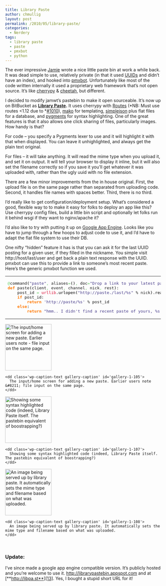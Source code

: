 ```yaml
---
title: Library Paste
author: chmullig
layout: post
permalink: /2010/05/library-paste/
categories:
  - Nerdery
tags:
  - library paste
  - paste
  - pmxbot
  - python
---
```

The ever impressive [Jamie][1] wrote a nice little paste bin at work a while back. It was dead simple to use, relatively private (in that it used [UUIDs][2] and didn&#8217;t have an index), and hooked into [pmxbot][3]. Unfortunately like most of the code written internally it used a proprietary web framework that&#8217;s not open source. It&#8217;s like [cherrypy][4] & [cheetah][5], but different.

I decided to modify jamwt&#8217;s pastebin to make it open sourceable. It&#8217;s now up on BitBucket as **[Library Paste][6].** It uses cherrypy with [Routes][7] (*NB: Must use routes <1.12 due to *[#1010][8]), [mako][9] for templating, [simplejson][10] plus flat files for a database, and [pygments][11] for syntax highlighting. One of the great features is that it also allows one click sharing of files, particularly images. How handy is that?

For code &#8211; you specify a Pygments lexer to use and it will highlight it with that when displayed. You can leave it unhighlighted, and always get the plain text original.

For files &#8211; it will take anything. It will read the mime type when you upload it, and set it on output. It will tell your browser to display it inline, but it will also set the filename correctly so if you save it you&#8217;ll get whatever it was uploaded with, rather than the ugly uuid with no file extension.

There are a few minor improvements from the in house original. First, the upload file is on the same page rather than separated from uploading code. Second, it handles file names with spaces better. Third, there is no third.

I&#8217;d really like to get configuration/deployment setup. What&#8217;s considered a good, flexible way to to make it easy for folks to deploy an app like this? Use cherrypy config files, build a little bin script and optionally let folks run it behind wsgi if they want to nginx/apache it?

I&#8217;d also like to try with putting it up on [Google App Engine][12]. Looks like you have to jump through a few hoops to adjust code to use it, and I&#8217;d have to adapt the flat file system to use their DB.

One nifty &#8220;hidden&#8221; feature it has is that you can ask it for the last UUID posting for a given user, if they filled in the nickname. You simple visit http://host/last/user and get back a plain text response with the UUID. pmxbot can use this to provide a link to someone&#8217;s most recent paste. Here&#8217;s the generic pmxbot function we used.

<div class="wp_syntax">
  <table>
    <tr>
      <td class="code">
        <pre class="python" style="font-family:monospace;"><span style="color: #66cc66;">@</span>command<span style="color: black;">&#40;</span><span style="color: #483d8b;">"paste"</span><span style="color: #66cc66;">,</span> aliases<span style="color: #66cc66;">=</span><span style="color: black;">&#40;</span><span style="color: black;">&#41;</span><span style="color: #66cc66;">,</span> doc<span style="color: #66cc66;">=</span><span style="color: #483d8b;">"Drop a link to your latest paste on paste"</span><span style="color: black;">&#41;</span>
<span style="color: #ff7700;font-weight:bold;">def</span> paste<span style="color: black;">&#40;</span>client<span style="color: #66cc66;">,</span> event<span style="color: #66cc66;">,</span> channel<span style="color: #66cc66;">,</span> nick<span style="color: #66cc66;">,</span> rest<span style="color: black;">&#41;</span>:
    post_id <span style="color: #66cc66;">=</span> <span style="color: #dc143c;">urllib</span>.<span style="color: black;">urlopen</span><span style="color: black;">&#40;</span><span style="color: #483d8b;">"http://paste./last/%s"</span> % nick<span style="color: black;">&#41;</span>.<span style="color: black;">read</span><span style="color: black;">&#40;</span><span style="color: black;">&#41;</span>
    <span style="color: #ff7700;font-weight:bold;">if</span> post_id:
        <span style="color: #ff7700;font-weight:bold;">return</span> <span style="color: #483d8b;">'http://paste/%s'</span> % post_id
    <span style="color: #ff7700;font-weight:bold;">else</span>:
        <span style="color: #ff7700;font-weight:bold;">return</span> <span style="color: #483d8b;">"hmm.. I didn't find a recent paste of yours, %s. Try http://paste to add one."</span> % nick</pre>
      </td>
    </tr>
  </table>
</div>

<div id='gallery-1' class='gallery galleryid-103 gallery-columns-3 gallery-size-thumbnail'>
  <dl class='gallery-item'>
    <dt class='gallery-icon landscape'>
      <a href='http://chmullig.com/wp-content/uploads/2010/05/librarypaste_input.png'><img width="150" height="150" src="http://chmullig.com/wp-content/uploads/2010/05/librarypaste_input-150x150.png" class="attachment-thumbnail" alt="The input/home screen for adding a new paste. Earlier users note - file input on the same page." aria-describedby="gallery-1-105" /></a>
    </dt>
    
    <dd class='wp-caption-text gallery-caption' id='gallery-1-105'>
      The input/home screen for adding a new paste. Earlier users note &#8211; file input on the same page.
    </dd>
  </dl>
  
  <dl class='gallery-item'>
    <dt class='gallery-icon landscape'>
      <a href='http://chmullig.com/wp-content/uploads/2010/05/librarypaste_code.png'><img width="150" height="150" src="http://chmullig.com/wp-content/uploads/2010/05/librarypaste_code-150x150.png" class="attachment-thumbnail" alt="Showing some syntax highlighted code (indeed, Library Paste itself. The pastebin equivalent of boostrapping?)" aria-describedby="gallery-1-107" /></a>
    </dt>
    
    <dd class='wp-caption-text gallery-caption' id='gallery-1-107'>
      Showing some syntax highlighted code (indeed, Library Paste itself. The pastebin equivalent of boostrapping?)
    </dd>
  </dl>
  
  <dl class='gallery-item'>
    <dt class='gallery-icon landscape'>
      <a href='http://chmullig.com/wp-content/uploads/2010/05/librarypaste_img.png'><img width="150" height="150" src="http://chmullig.com/wp-content/uploads/2010/05/librarypaste_img-150x150.png" class="attachment-thumbnail" alt="An image being served up by library paste. It automatically sets the mime type and filename based on what was uploaded." aria-describedby="gallery-1-108" /></a>
    </dt>
    
    <dd class='wp-caption-text gallery-caption' id='gallery-1-108'>
      An image being served up by library paste. It automatically sets the mime type and filename based on what was uploaded.
    </dd>
  </dl>
  
  <br style="clear: both" />
</div>

### Update:

I&#8217;ve since made a google app engine compatible version. It&#8217;s publicly hosted and you&#8217;re welcome to use it. <http://librarypastebin.appspot.com> and at [**http://libpa.st**][13]. Yes, I bought a stupid short URL for it!

 [1]: http://jamwt.com "Jamie Turner aka jamwt"
 [2]: http://en.wikipedia.org/wiki/Universally_Unique_Identifier "Universally Unique IDs - really long random letters and numbers"
 [3]: http://bitbucket.org/yougov/pmxbot
 [4]: http://cherrypy.org "CherryPy"
 [5]: http://www.cheetahtemplate.org/ "Cheetah Templates"
 [6]: http://bitbucket.org/chmullig/librarypaste "Library Paste"
 [7]: http://routes.groovie.org/
 [8]: http://www.cherrypy.org/ticket/1010 "Cherrypy ticket #1010: Routes Dispatcher doesn't work with Routes 1.12.1"
 [9]: http://www.makotemplates.org/
 [10]: http://code.google.com/p/simplejson/
 [11]: http://pygments.org/
 [12]: http://code.google.com/appengine/
 [13]: http://libpa.st